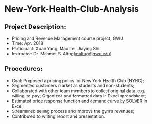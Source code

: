 # New-York-Health-Club-Analysis

## Project Description:
* Pricing and Revenue Management course project, GWU
* Time: Apr. 2018
* Participant: Xuan Yang, Max Lei, Jiaying Shi
* Instructor: Dr. Mehmet S. Altug(maltug@gwu.edu)

## Procedures: 
* Goal: Proposed a pricing policy for New York Health Club (NYHC); 
* Segmented customers market as students and non-students; 
* Collaborated with other team members to collect original data, e.g. willing-to-pay; Organized and formatted data in Excel spreadsheet;
* Estimated price response function and demand curve by SOLVER in Excel; 
* Streamlined selling process and improve the gym’s revenues; 
* Contributed to writing report and presentation.
